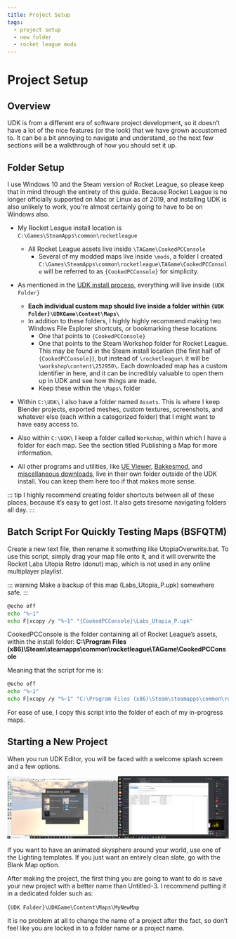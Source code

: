 ```yaml
---
title: Project Setup
tags:
  - project setup
  - new folder
  - rocket league mods
---
```

# Project Setup

## Overview

UDK is from a different era of software project development, so it doesn’t have a lot of the nice features (or the look) that we have grown accustomed to. It can be a bit annoying to navigate and understand, so the next few sections will be a walkthrough of how you should set it up.

## Folder Setup

I use Windows 10 and the Steam version of Rocket League, so please keep that in mind through the entirety of this guide. Because Rocket League is no longer officially supported on Mac or Linux as of 2019, and installing UDK is also unlikely to work, you're almost certainly going to have to be on Windows also.

* My Rocket League install location is `C:\Games\SteamApps\common\rocketleague`
  * All Rocket League assets live inside `\TAGame\CookedPCConsole`
      * Several of my modded maps live inside `\mods`, a folder I created
`C:\Games\SteamApps\common\rocketleague\TAGame\CookedPCConsole` will be referred to as `{CookedPCConsole}` for simplicity.

* As mentioned in the [UDK install process](03_installing), everything will live inside `{UDK Folder}`
    * **Each individual custom map should live inside a folder within `{UDK Folder}\UDKGame\Content\Maps\`**
    * In addition to these folders, I highly highly recommend making two Windows File Explorer shortcuts, or bookmarking these locations
      * One that points to `{CookedPCConsole}`
      * One that points to the Steam Workshop folder for Rocket League. This may be found in the Steam install location (the first half of `{CookedPCConsole}`), but instead of `\rocketleague\` it will be `\workshop\content\252950\`. Each downloaded map has a custom identifier in here, and it can be incredibly valuable to open them up in UDK and see how things are made.
      * Keep these within the `\Maps\` folder
	
* Within `C:\UDK\` I also have a folder named `Assets`. This is where I keep Blender projects, exported meshes, custom textures, screenshots, and whatever else (each within a categorized folder) that I might want to have easy access to.
* Also within `C:\UDK\` I keep a folder called `Workshop`, within which I have a folder for each map. See the section titled Publishing a Map for more information.
* All other programs and utilities, like [UE Viewer](../resources/downloads), [Bakkesmod](https://bakkesmod.com), and [miscellaneous downloads](../resources/downloads), live in their own folder outside of the UDK install. You can keep them here too if that makes more sense.

::: tip
I highly recommend creating folder shortcuts between all of these places, because it’s easy to get lost. It also gets tiresome navigating folders all day.
:::


## Batch Script For Quickly Testing Maps (BSFQTM) <Badge text="important" type="tip"/>

Create a new text file, then rename it something like UtopiaOverwrite.bat. To use this script, simply drag your map file onto it, and it will overwrite the Rocket Labs Utopia Retro (donut) map, which is not used in any online multiplayer playlist. 

::: warning
Make a backup of this map (Labs_Utopia_P.upk) somewhere safe.
:::
```sh
@echo off
echo "%~1"
echo F|xcopy /y "%~1" "{CookedPCConsole}\Labs_Utopia_P.upk"
```
CookedPCConsole is the folder containing all of Rocket League’s assets, within the install folder:
**C:\Program Files (x86)\Steam\steamapps\common\rocketleague\TAGame\CookedPCConsole**

Meaning that the script for me is:
```sh
@echo off
echo "%~1"
echo F|xcopy /y "%~1" "C:\Program Files (x86)\Steam\steamapps\common\rocketleague\TAGame\CookedPCConsole\Labs_Utopia_P.upk"
```

For ease of use, I copy this script into the folder of each of my in-progress maps.


## Starting a New Project

When you run UDK Editor, you will be faced with a welcome splash screen and a few options.

<img src='../.vuepress/public/images/image251.png' title="A nice day to be a cube on a platform in an infinite void"></img>

If you want to have an animated skysphere around your world, use one of the Lighting templates. If you just want an entirely clean slate, go with the Blank Map option.

After making the project, the first thing you are going to want to do is save your new project with a better name than Untitled-3. I recommend putting it in a dedicated folder such as:

`{UDK Folder}\UDKGame\Content\Maps\MyNewMap`

It is no problem at all to change the name of a project after the fact, so don’t feel like you are locked in to a folder name or a project name.